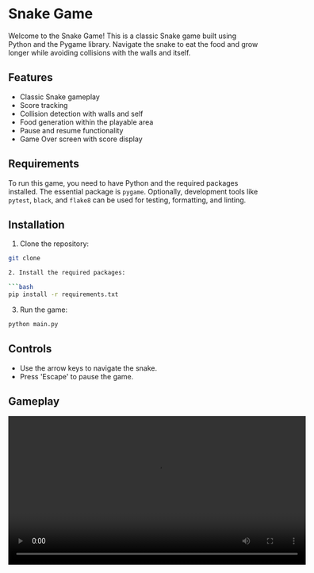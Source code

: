 # Snake Game

Welcome to the Snake Game! This is a classic Snake game built using Python and the Pygame library. Navigate the snake to eat the food and grow longer while avoiding collisions with the walls and itself.

## Features

- Classic Snake gameplay
- Score tracking
- Collision detection with walls and self
- Food generation within the playable area
- Pause and resume functionality
- Game Over screen with score display

## Requirements

To run this game, you need to have Python and the required packages installed. The essential package is `pygame`. Optionally, development tools like `pytest`, `black`, and `flake8` can be used for testing, formatting, and linting.

## Installation

1. Clone the repository:

```bash
git clone 

2. Install the required packages:

```bash
pip install -r requirements.txt
```

3. Run the game:

```bash
python main.py
```

## Controls

- Use the arrow keys to navigate the snake.
- Press 'Escape' to pause the game.

## Gameplay

<video width="600" controls>
  <source src="path/to/your/video.mp4" type="video/mp4">
  Your browser does not support the video tag.
</video>


